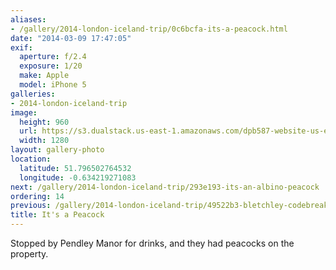 ```yaml
---
aliases:
- /gallery/2014-london-iceland-trip/0c6bcfa-its-a-peacock.html
date: "2014-03-09 17:47:05"
exif:
  aperture: f/2.4
  exposure: 1/20
  make: Apple
  model: iPhone 5
galleries:
- 2014-london-iceland-trip
image:
  height: 960
  url: https://s3.dualstack.us-east-1.amazonaws.com/dpb587-website-us-east-1/asset/gallery/2014-london-iceland-trip/0c6bcfa-its-a-peacock~1280.jpg
  width: 1280
layout: gallery-photo
location:
  latitude: 51.796502764532
  longitude: -0.634219271083
next: /gallery/2014-london-iceland-trip/293e193-its-an-albino-peacock
ordering: 14
previous: /gallery/2014-london-iceland-trip/49522b3-bletchley-codebreaking
title: It's a Peacock
---
```


Stopped by Pendley Manor for drinks, and they had peacocks on the property.
